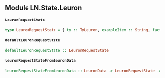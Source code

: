 ## Module LN.State.Leuron

#### `LeuronRequestState`

``` purescript
type LeuronRequestState = { ty :: TyLeuron, exampleItem :: String, fact :: Fact, factList :: FactList, factList_listItem :: String, card :: Card, dcard :: DCard, dcardx :: DCardX, acronym :: Acronym, synonym :: Synonym, antonym :: Antonym, template :: Template, imageAssociation :: ImageAssociation, linearDemo :: LinearDemo, table :: Table, qa :: QA, ids :: Array Int }
```

#### `defaultLeuronRequestState`

``` purescript
defaultLeuronRequestState :: LeuronRequestState
```

#### `leuronRequestStateFromLeuronData`

``` purescript
leuronRequestStateFromLeuronData :: LeuronData -> LeuronRequestState -> LeuronRequestState
```


